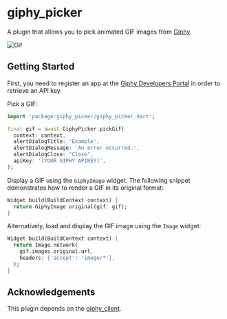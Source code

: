 # giphy_picker

A plugin that allows you to pick animated GIF images from [Giphy](https://giphy.com).

![Gif](https://github.com/firstfloorsoftware/giphy_picker/blob/master/assets/demo.gif)

## Getting Started

First, you need to register an app at the [Giphy Developers Portal](https://developers.giphy.com/) in order to retrieve an API key.

Pick a GIF:

```dart
import 'package:giphy_picker/giphy_picker.dart';

final gif = await GiphyPicker.pickGif(
  context: context,
  alertDialogTitle: 'Example',
  alertDialogMessage: 'An error occurred.',
  alertDialogClose: "Close",
  apiKey: '[YOUR GIPHY APIKEY]',
);
```

Display a GIF using the ```GiphyImage``` widget. The following snippet demonstrates how to render a GIF in its original format:
```dart
Widget build(BuildContext context) {
  return GiphyImage.original(gif: gif);
}
```

Alternatively, load and display the GIF image using the ```Image``` widget:
```dart
Widget build(BuildContext context) {
  return Image.network(
    gif.images.original.url,
    headers: {'accept': 'image/*'},
  );
}
```

## Acknowledgements
This plugin depends on the [giphy_client](https://pub.dartlang.org/packages/giphy_client).